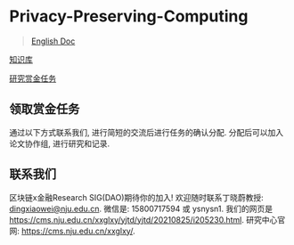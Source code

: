# Privacy-Preserving-Computing

> [English Doc](./README.md)

[知识库](https://github.com/DigitalFinanceAndWorldSIG-DAO/Blockchain-x-Finance-SIG-DAO/tree/main/Privacy-Preserving-Computing)

[研究赏金任务](https://github.com/DigitalFinanceAndWorldSIG-DAO/Privacy-Preserving-Computing/issues)

## 领取赏金任务

通过以下方式联系我们, 进行简短的交流后进行任务的确认分配. 分配后可以加入论文协作组, 进行研究和记录.

## 联系我们

区块链x金融Research SIG(DAO)期待你的加入! 欢迎随时联系丁晓蔚教授: dingxiaowei@nju.edu.cn. 微信是: 15800717594 或 ysnysn1. 我们的网页是 https://cms.nju.edu.cn/xxglxy/yjtd/yjtd/20210825/i205230.html. 研究中心官网: https://cms.nju.edu.cn/xxglxy/.
